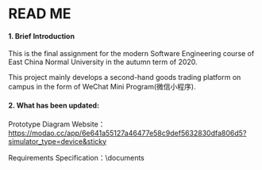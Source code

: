 # READ ME
#### 1. Brief Introduction 

This is the final assignment for the modern Software Engineering course of East China Normal University in the autumn term of 2020.

This project mainly develops a second-hand goods trading platform on campus in the form of WeChat Mini Program(微信小程序).

#### 2. What has been updated:

Prototype Diagram Website：https://modao.cc/app/6e641a55127a46477e58c9def5632830dfa806d5?simulator_type=device&sticky

Requirements Specification：\documents

